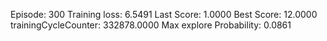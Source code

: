 Episode: 300 Training loss: 6.5491 Last Score: 1.0000 Best Score: 12.0000 trainingCycleCounter: 332878.0000 Max explore Probability: 0.0861